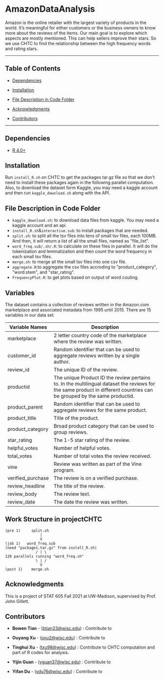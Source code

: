 # AmazonDataAnalysis
Amazon is the online retailer with the largest variety of products in the world. It’s meaningful for either customers or the business owners to know more about the reviews of the items. Our main goal is to explore which aspects are mostly mentioned. This can help sellers improve their stars. So we use CHTC to find the relationship between the high frequency words and rating stars.
<!-- *** -->
***

## Table of Contents
  - [Dependencies](#dependencies)

  - [Installation](#installation)

  - [File Description in Code Folder](#file-description-in-code-folder)

  
  - [Acknowledgments](#acknowledgments)

  
  - [Contributors](#contributors)


***
## Dependencies
- [R 4.0+](https://www.r-project.org/)

## Installation

Run `install_R.sh` on CHTC to get the packages tar.gz file so that we don't need to install these packages again in the following parallel computation. Also, to download the dataset form Kaggle, you may need a kaggle account and then run `kaggle_download.sh` along with the API.


## File Description in Code Folder

- `kaggle_download.sh`: to download data files from kaggle. You may need a kaggle account and an api.
- `install_R.sh`&`interactive.sub`: to install packages that are needed.
- `split.sh`: to split all the tsv files into tens of small tsv files, each 100MB. And then, it will return a list of all the small files, named as "file_list".
- `word_freq.sub/.sh/.R`: to calculate on these files in parallel. It will do the tokenization and lemmatizaiton and then count the word frequency in each small tsv files.
- `merge.sh`: to merge all the small tsv files into one csv file.
- `aggregate.R`:to aggregate the csv files accroding to "product_category", "word.stem", and "star_rating". 
- `FrequencyPlot.R`: to get plots based on output of word couting.


## Variables
The dataset contains a collection of reviews written in the Amazon.com marketplace and associated metadata from 1995 until 2015. There are 15 variables in our data set.


| Variable Names | Description |
| --- | ------------ |
| marketplace | 2 letter country code of the marketplace where the review was written. |
| customer_id | Random identifier that can be used to aggregate reviews written by a single author. |
| review_id | The unique ID of the review. |
| productid | The unique Product ID the review pertains to. In the multilingual dataset the reviews for the same product in different countries can be grouped by the same productid. |
| product_parent | Random identifier that can be used to aggregate reviews for the same product. |
| product_title | Title of the product. |
| product_category | Broad product category that can be used to group reviews. |
| star_rating | The 1-5 star rating of the review. |
| helpful_votes | Number of helpful votes. |
| total_votes | Number of total votes the review received. |
| vine | Review was written as part of the Vine program. |
| verified_purchase | The review is on a verified purchase. |
| review_headline | The title of the review. |
| review_body | The review text. |
| review_date | The date the review was written. |

## Work Structure in projectCHTC
```
(pre 1)     split.sh
                |
                V         
(job 1)   word_freq.sub
(need "packages.tar.gz" from install_R.sh)
              / | \      
120 parallels running "word_freq.sh"
              \ | /
                V   
(post 1)    merge.sh
```


## Acknowledgments
This is a project of STAT 605 Fall 2021 at UW-Madison, supervised by Prof. John Gillett.


## Contributors
- **Bowen Tian** - (btian23@wisc.edu) : Contribute to 

- **Ouyang Xu** - (oxu2@wisc.edu) : Contribute to 

- **Tinghui Xu** - (txu98@wisc.edu) : Contribute to CHTC computation and part of R codes for analysis.

- **Yijin Guan** - (yguan37@wisc.edu) : Contribute to

- **Yifan Du** - (ydu76@wisc.edu) : Contribute to


